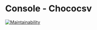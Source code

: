 # Console - Chococsv
[![Maintainability](https://api.codeclimate.com/v1/badges/fb4b1ce0b764bda54780/maintainability)](https://codeclimate.com/github/WoluAlex/plg_console_chococsv/maintainability)
